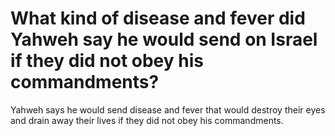 # What kind of disease and fever did Yahweh say he would send on Israel if they did not obey his commandments?

Yahweh says he would send disease and fever that would destroy their eyes and drain away their lives if they did not obey his commandments.
